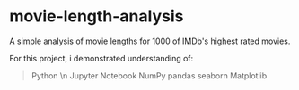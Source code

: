# movie-length-analysis
A simple analysis of movie lengths for 1000 of IMDb's highest rated movies.

For this project, i demonstrated understanding of:

> Python \n
> Jupyter Notebook
> NumPy
> pandas
> seaborn
> Matplotlib
